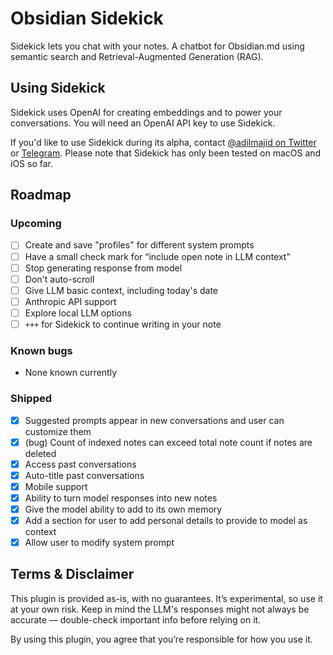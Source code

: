 # Obsidian Sidekick

Sidekick lets you chat with your notes. A chatbot for Obsidian.md using semantic search and Retrieval-Augmented Generation (RAG).

## Using Sidekick

Sidekick uses OpenAI for creating embeddings and to power your conversations. You will need an OpenAI API key to use Sidekick.

If you'd like to use Sidekick during its alpha, contact [@adilmajid on Twitter](https://www.twitter.com/adilmajid) or [Telegram](https://t.me/adilmajid). Please note that Sidekick has only been tested on macOS and iOS so far.

## Roadmap

### Upcoming
- [ ] Create and save "profiles" for different system prompts
- [ ] Have a small check mark for “include open note in LLM context”
- [ ] Stop generating response from model
- [ ] Don't auto-scroll
- [ ] Give LLM basic context, including today's date
- [ ] Anthropic API support
- [ ] Explore local LLM options
- [ ] `+++` for Sidekick to continue writing in your note

### Known bugs
- None known currently

### Shipped
- [x] Suggested prompts appear in new conversations and user can customize them
- [x] (bug) Count of indexed notes can exceed total note count if notes are deleted
- [x] Access past conversations
- [x] Auto-title past conversations
- [x] Mobile support
- [x] Ability to turn model responses into new notes
- [x] Give the model ability to add to its own memory
- [x] Add a section for user to add personal details to provide to model as context
- [x] Allow user to modify system prompt

## Terms & Disclaimer

This plugin is provided as-is, with no guarantees. It’s experimental, so use it at your own risk. Keep in mind the LLM's responses might not always be accurate — double-check important info before relying on it.

By using this plugin, you agree that you’re responsible for how you use it.
